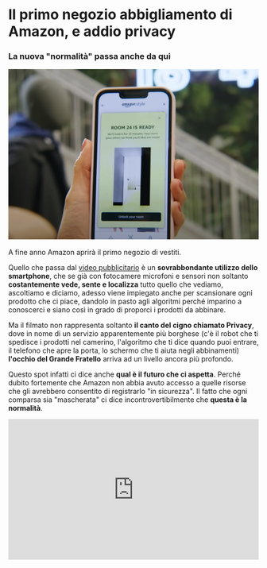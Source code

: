 # Il primo negozio abbigliamento di Amazon, e addio privacy

### La nuova "normalità" passa anche da qui

![l'app per i negozi di Amazon](/img/il-marchio-sulla-mano-destra.jpeg)

A fine anno Amazon aprirà il primo negozio di vestiti.

Quello che passa dal [video pubblicitario](https://www.youtube.com/watch?v=c67K8JO1WJE) è un **sovrabbondante utilizzo dello smartphone**, che se già con fotocamere microfoni e sensori non soltanto **costantemente vede, sente e localizza** tutto quello che vediamo, ascoltiamo e diciamo, adesso viene impiegato anche per scansionare ogni prodotto che ci piace, dandolo in pasto agli algoritmi perché imparino a conoscerci e siano così in grado di proporci i prodotti da abbinare.

Ma il filmato non rappresenta soltanto **il canto del cigno chiamato Privacy**, dove in nome di un servizio apparentemente più borghese (c'è il robot che ti spedisce i prodotti nel camerino, l'algoritmo che ti dice quando puoi entrare, il telefono che apre la porta, lo schermo che ti aiuta negli abbinamenti) **l'occhio del Grande Fratello** arriva ad un livello ancora più profondo.

Questo spot infatti ci dice anche **qual è il futuro che ci aspetta**. Perché dubito fortemente che Amazon non abbia avuto accesso a quelle risorse che gli avrebbero consentito di registrarlo "in sicurezza". Il fatto che ogni comparsa sia "mascherata" ci dice incontrovertibilmente che **questa è la normalità**.

 <div style="position: relative; padding-bottom: 56.25%; height: 0; overflow: hidden;">
  <iframe src="https://www.youtube.com/embed/c67K8JO1WJE" 
          style="position: absolute; top: 0; left: 0; width: 100%; height: 100%;" 
          frameborder="0" 
          allowfullscreen></iframe>
</div>
